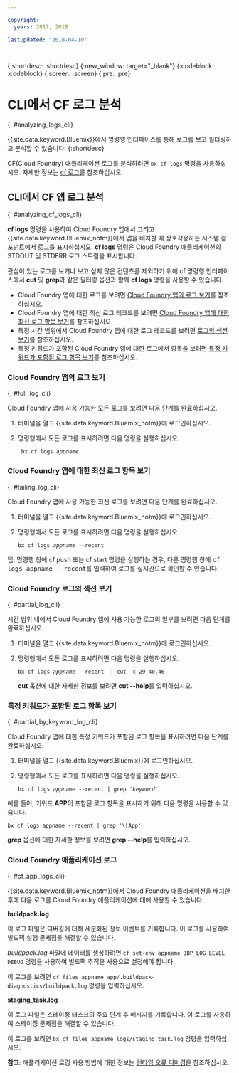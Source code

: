 ```yaml
---

copyright:
  years: 2017, 2018

lastupdated: "2018-04-10"

---
```



{:shortdesc: .shortdesc}
{:new_window: target="_blank"}
{:codeblock: .codeblock}
{:screen: .screen}
{:pre: .pre}


# CLI에서 CF 로그 분석
{: #analyzing_logs_cli}

{{site.data.keyword.Bluemix}}에서 명령행 인터페이스를 통해 로그를 보고 필터링하고 분석할 수 있습니다. 
{:shortdesc}

CF(Cloud Foundry) 애플리케이션 로그를 분석하려면 `bx cf logs` 명령을 사용하십시오.
자세한 정보는 [cf 로그](/docs/cli/reference/cfcommands/index.html#cf_logs)를 참조하십시오.


## CLI에서 CF 앱 로그 분석
{: #analyzing_cf_logs_cli}

**cf logs** 명령을 사용하여 Cloud Foundry 앱에서 그리고 {{site.data.keyword.Bluemix_notm}}에서 앱을 배치할 때 상호작용하는 시스템 컴포넌트에서 로그를 표시하십시오. **cf logs** 명령은 Cloud Foundry 애플리케이션의 STDOUT 및 STDERR 로그 스트림을 표시합니다.

관심이 있는 로그를 보거나 보고 싶지 않은 컨텐츠를 제외하기 위해 cf 명령행 인터페이스에서 **cut** 및 **grep**과 같은 필터링 옵션과 함께 **cf logs** 명령을 사용할 수 있습니다.

* Cloud Foundry 앱에 대한 로그를 보려면 [Cloud Foundry 앱의 로그 보기](logging_view_cli.html#full_log_cli)를 참조하십시오.
* Cloud Foundry 앱에 대한 최신 로그 레코드를 보려면 [Cloud Foundry 앱에 대한 최신 로그 항목 보기](logging_view_cli.html#tailing_log_cli)를 참조하십시오.
* 특정 시간 범위에서 Cloud Foundry 앱에 대한 로그 레코드를 보려면 [로그의 섹션 보기](logging_view_cli.html#partial_log_cli)를 참조하십시오.
* 특정 키워드가 포함된 Cloud Foundry 앱에 대한 로그에서 항목을 보려면 [특정 키워드가 포함된 로그 항목 보기](logging_view_cli.html#partial_by_keyword_log_cli)를 참조하십시오.


### Cloud Foundry 앱의 로그 보기
{: #full_log_cli}

Cloud Foundry 앱에 사용 가능한 모든 로그를 보려면 다음 단계를 완료하십시오.

1. 터미널을 열고 {{site.data.keyword.Bluemix_notm}}에 로그인하십시오.

2. 명령행에서 모든 로그를 표시하려면 다음 명령을 실행하십시오.

   <pre class="pre screen"><code> bx cf logs <var class="keyword varname">appname</var></code></pre>
   
   
### Cloud Foundry 앱에 대한 최신 로그 항목 보기
{: #tailing_log_cli}

Cloud Foundry 앱에 사용 가능한 최신 로그를 보려면 다음 단계를 완료하십시오.

1. 터미널을 열고 {{site.data.keyword.Bluemix_notm}}에 로그인하십시오.

2. 명령행에서 모든 로그를 표시하려면 다음 명령을 실행하십시오.

     <pre class="pre screen"><code>bx cf logs <var class="keyword varname">appname</var> --recent</code></pre>

<div class="note tip"><span class="tiptitle">팁:</span> 명령행 창에 <span class="keyword cmdname">cf push</span> 또는 <span class="keyword cmdname">cf start</span> 명령을 실행하는 경우, 다른 명령행 창에 <samp class="ph codeph">cf logs appname --recent</samp>를 입력하여
로그를 실시간으로 확인할 수 있습니다. </div>


### Cloud Foundry 로그의 섹션 보기
{: #partial_log_cli}

시간 범위 내에서 Cloud Foundry 앱에 사용 가능한 로그의 일부를 보려면 다음 단계를 완료하십시오.

1. 터미널을 열고 {{site.data.keyword.Bluemix_notm}}에 로그인하십시오.

2. 명령행에서 모든 로그를 표시하려면 다음 명령을 실행하십시오.

    <pre class="pre screen"><code>bx cf logs <var class="keyword varname">appname</var> --recent  | cut -c 29-40,46-</code></pre>
    
    **cut** 옵션에 대한 자세한 정보를 보려면 **cut --help**를 입력하십시오.


### 특정 키워드가 포함된 로그 항목 보기
{: #partial_by_keyword_log_cli}

Cloud Foundry 앱에 대한 특정 키워드가 포함된 로그 항목을 표시하려면 다음 단계를 완료하십시오.

1. 터미널을 열고 {{site.data.keyword.Bluemix}}에 로그인하십시오.

2. 명령행에서 모든 로그를 표시하려면 다음 명령을 실행하십시오.

    <pre class="pre screen"><code>bx cf logs <var class="keyword varname">appname</var> --recent | grep '<var class="keyword varname">keyword</var>'</code></pre>
    

예를 들어, 키워드 **APP**이 포함된 로그 항목을 표시하기 위해 다음 명령을 사용할 수 있습니다.

<pre class="pre screen"><code>bx cf logs appname --recent | grep '\[App'</code></pre>

**grep** 옵션에 대한 자세한 정보를 보려면 **grep --help**를 입력하십시오.


### Cloud Foundry 애플리케이션 로그
{: #cf_app_logs_cli}

{{site.data.keyword.Bluemix_notm}}에서 Cloud Foundry 애플리케이션을 배치한 후에 다음 로그를 Cloud Foundry 애플리케이션에 대해 사용할 수 있습니다.

**buildpack.log**

이 로그 파일은 디버깅에 대해 세분화된 정보 이벤트를 기록합니다. 이 로그를 사용하여 빌드팩 실행 문제점을 해결할 수 있습니다.

*buildpack.log* 파일에 데이터를 생성하려면 `cf set-env appname JBP_LOG_LEVEL DEBUG` 명령을 사용하여 빌드팩 추적을 사용으로 설정해야 합니다.
   
이 로그를 보려면 `cf files appname app/.buildpack-diagnostics/buildpack.log` 명령을 입력하십시오.


**staging_task.log**

이 로그 파일은 스테이징 태스크의 주요 단계 후 메시지를 기록합니다. 이 로그를 사용하여 스테이징 문제점을 해결할 수 있습니다.

이 로그를 보려면 `bx cf files appname logs/staging_task.log` 명령을 입력하십시오.


**참고:** 애플리케이션 로깅 사용 방법에 대한 정보는 [런타임 오류 디버깅](/docs/debug/index.html#debugging-runtime-errors)을 참조하십시오.



